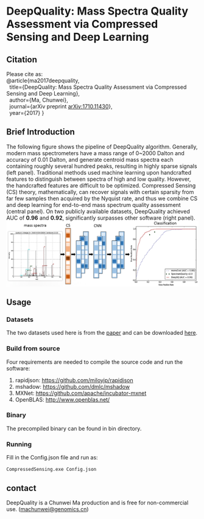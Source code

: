 # DeepQuality: Mass Spectra Quality Assessment via Compressed Sensing and Deep Learning

<!-- ## Preprint -->
<!-- [arXiv:1710.11430](https://arxiv.org/abs/1710.11430) (31 Oct 2017) -->
## Citation
Please cite as:
</br>@article{ma2017deepquality,
</br>&nbsp;&nbsp;title={DeepQuality: Mass Spectra Quality Assessment via Compressed Sensing and Deep Learning},
</br>&nbsp;&nbsp;author={Ma, Chunwei},
</br>&nbsp;&nbsp;journal={arXiv preprint [arXiv:1710.11430](https://arxiv.org/abs/1710.11430)},
</br>&nbsp;&nbsp;year={2017}
}

## Brief Introduction
The following figure shows the pipeline of DeepQuality algorithm. Generally, modern mass spectrometers have a mass range of 0~2000 Dalton and accuracy of 0.01 Dalton, and generate centroid mass spectra each containing roughly several hundred peaks, resulting in highly sparse signals (left panel). Traditional methods used machine learning upon handcrafted features to distinguish between spectra of high and low quality. However, the handcrafted features are difficult to be optimized. Compressed Sensing (CS) theory, mathematically, can recover signals with certain sparsity from far few samples then acquired by the Nyquist rate, and thus we combine CS and deep learning for end-to-end mass spectrum quality assessment (central panel). On two publicly available datasets, DeepQuality achieved AUC of **0.96** and **0.92**, significantly surpasses other software (right panel).
 </br><img src="https://github.com/horsepurve/DeepQuality/blob/master/img/figure_1.png" alt="figure_1" align=center />

## Usage

### Datasets
The two datasets used here is from the [paper](http://onlinelibrary.wiley.com/doi/10.1002/pmic.200500309/abstract) and can be downloaded [here](http://services.cbu.uib.no/software//spectrumquality).

### Build from source
Four requirements are needed to compile the source code and run the software:
1. rapidjson: https://github.com/miloyip/rapidjson
2. mshadow: https://github.com/dmlc/mshadow
3. MXNet: https://github.com/apache/incubator-mxnet
4. OpenBLAS: http://www.openblas.net/

### Binary
The precompiled binary can be found in bin directory.

### Running
Fill in the Config.json file and run as:
```
CompressedSensing.exe Config.json
```

## contact
DeepQuality is a Chunwei Ma production and is free for non-commercial use. (machunwei@genomics.cn)
